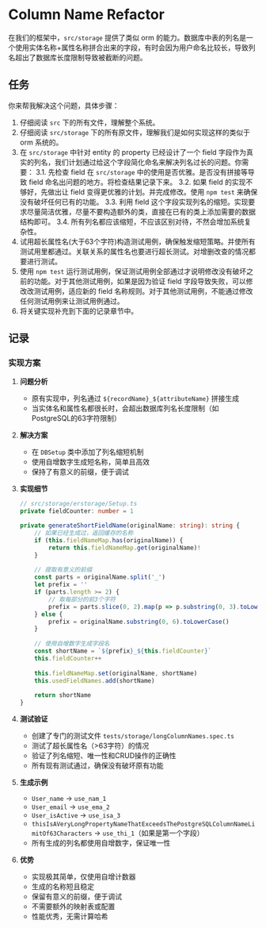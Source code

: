 # Column Name Refactor

在我们的框架中，`src/storage` 提供了类似 orm 的能力。数据库中表的列名是一个使用实体名称+属性名称拼合出来的字段，有时会因为用户命名比较长，导致列名超出了数据库长度限制导致被截断的问题。

## 任务
你来帮我解决这个问题，具体步骤：
1. 仔细阅读 `src` 下的所有文件，理解整个系统。
2. 仔细阅读 `src/storage` 下的所有原文件，理解我们是如何实现这样的类似于 orm 系统的。
3. 在 `src/storage` 中针对 entity 的 property 已经设计了一个 field 字段作为真实的列名，我们计划通过给这个字段简化命名来解决列名过长的问题。你需要：
  3.1. 先检查 field 在 `src/storage` 中的使用是否优雅。是否没有拼接等导致 field 命名出问题的地方。将检查结果记录下来。
  3.2. 如果 field 的实现不够好，先做出让 field 变得更优雅的计划。并完成修改。使用 `npm test` 来确保没有破坏任何已有的功能。
  3.3. 利用 field 这个字段实现列名的缩短。实现要求尽量简洁优雅，尽量不要构造额外的类，直接在已有的类上添加需要的数据结构即可。
  3.4. 所有列名都应该缩短，不应该区别对待，不然会增加系统复杂性。
4. 试用超长属性名(大于63个字符)构造测试用例，确保触发缩短策略。并使所有测试用里都通过。关联关系的属性名也要进行超长测试。对增删改查的情况都要进行测试。
5. 使用 `npm test` 运行测试用例，保证测试用例全部通过才说明修改没有破坏之前的功能。对于其他测试用例，如果是因为验证 field 字段导致失败，可以修改改测试用例，适应新的 field 名称规则。对于其他测试用例，不能通过修改任何测试用例来让测试用例通过。
6. 将关键实现补充到下面的记录章节中。

## 记录

### 实现方案

1. **问题分析**
   - 原有实现中，列名通过 `${recordName}_${attributeName}` 拼接生成
   - 当实体名和属性名都很长时，会超出数据库列名长度限制（如PostgreSQL的63字符限制）

2. **解决方案**
   - 在 `DBSetup` 类中添加了列名缩短机制
   - 使用自增数字生成短名称，简单且高效
   - 保持了有意义的前缀，便于调试

3. **实现细节**
   ```typescript
   // src/storage/erstorage/Setup.ts
   private fieldCounter: number = 1
   
   private generateShortFieldName(originalName: string): string {
       // 如果已经生成过，返回缓存的名称
       if (this.fieldNameMap.has(originalName)) {
           return this.fieldNameMap.get(originalName)!
       }
       
       // 提取有意义的前缀
       const parts = originalName.split('_')
       let prefix = ''
       if (parts.length >= 2) {
           // 取每部分的前3个字符
           prefix = parts.slice(0, 2).map(p => p.substring(0, 3).toLowerCase()).join('_')
       } else {
           prefix = originalName.substring(0, 6).toLowerCase()
       }
       
       // 使用自增数字生成字段名
       const shortName = `${prefix}_${this.fieldCounter}`
       this.fieldCounter++
       
       this.fieldNameMap.set(originalName, shortName)
       this.usedFieldNames.add(shortName)
       
       return shortName
   }
   ```

4. **测试验证**
   - 创建了专门的测试文件 `tests/storage/longColumnNames.spec.ts`
   - 测试了超长属性名（>63字符）的情况
   - 验证了列名缩短、唯一性和CRUD操作的正确性
   - 所有现有测试通过，确保没有破坏原有功能

5. **生成示例**
   - `User_name` → `use_nam_1`
   - `User_email` → `use_ema_2`
   - `User_isActive` → `use_isa_3`
   - `thisIsAVeryLongPropertyNameThatExceedsThePostgreSQLColumnNameLimitOf63Characters` → `use_thi_1`（如果是第一个字段）
   - 所有生成的列名都使用自增数字，保证唯一性

6. **优势**
   - 实现极其简单，仅使用自增计数器
   - 生成的名称短且稳定
   - 保留有意义的前缀，便于调试
   - 不需要额外的映射表或配置
   - 性能优秀，无需计算哈希
